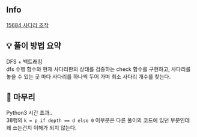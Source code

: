 ## Info
[15684 사다리 조작](https://www.acmicpc.net/problem/15684)

## 💡 풀이 방법 요약
DFS + 백트래킹  
dfs 수행 함수와 현재 사다리판의 상태를 검증하는 check 함수를 구현하고, 사다리를 놓을 수 있는 곳 마다 사다리를 하나씩 두어 가며 최소 사다리 개수를 찾는다.

## 🙂 마무리
Python3 시간 초과..   
38행의 `k = p if depth == d else 0` 이부분은 다른 풀이의 코드에 있던 부분인데 왜 쓰는건지 이해가 되지 않는다.
